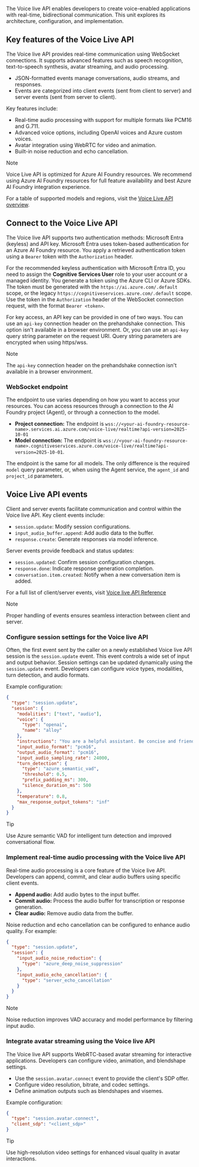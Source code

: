 The Voice live API enables developers to create voice-enabled applications with real-time, bidirectional communication. This unit explores its architecture, configuration, and implementation.

## Key features of the Voice Live API

The Voice live API provides real-time communication using WebSocket connections. It supports advanced features such as speech recognition, text-to-speech synthesis, avatar streaming, and audio processing.

- JSON-formatted events manage conversations, audio streams, and responses.
- Events are categorized into client events (sent from client to server) and server events (sent from server to client).

Key features include:
- Real-time audio processing with support for multiple formats like PCM16 and G.711.
- Advanced voice options, including OpenAI voices and Azure custom voices.
- Avatar integration using WebRTC for video and animation.
- Built-in noise reduction and echo cancellation.

> [!NOTE]
> Voice Live API is optimized for Azure AI Foundry resources. We recommend using Azure AI Foundry resources for full feature availability and best Azure AI Foundry integration experience.

For a table of supported models and regions, visit the [Voice Live API overview](/azure/ai-services/speech-service/voice-live#supported-models-and-regions).

## Connect to the Voice Live API

The Voice live API supports two authentication methods: Microsoft Entra (keyless) and API key. Microsoft Entra uses token-based authentication for an Azure AI Foundry resource. You apply a retrieved authentication token using a `Bearer` token with the `Authorization` header. 

For the recommended keyless authentication with Microsoft Entra ID, you need to assign the **Cognitive Services User** role to your user account or a managed identity. You generate a token using the Azure CLI or Azure SDKs. The token must be generated with the `https://ai.azure.com/.default` scope, or the legacy `https://cognitiveservices.azure.com/.default` scope. Use the token in the `Authorization` header of the WebSocket connection request, with the format `Bearer <token>`.

For key access, an API key can be provided in one of two ways. You can use an `api-key` connection header on the prehandshake connection. This option isn't available in a browser environment. Or, you can use an `api-key` query string parameter on the request URI. Query string parameters are encrypted when using https/wss.

> [!NOTE]
> The `api-key` connection header on the prehandshake connection isn't available in a browser environment.

### WebSocket endpoint

The endpoint to use varies depending on how you want to access your resources. You can access resources through a connection to the AI Foundry project (Agent), or through a connection to the model. 

- **Project connection:** The endpoint is `wss://<your-ai-foundry-resource-name>.services.ai.azure.com/voice-live/realtime?api-version=2025-10-01`
- **Model connection:** The endpoint is `wss://<your-ai-foundry-resource-name>.cognitiveservices.azure.com/voice-live/realtime?api-version=2025-10-01`. 

The endpoint is the same for all models. The only difference is the required `model` query parameter, or, when using the Agent service, the `agent_id` and `project_id` parameters.

## Voice Live API events

Client and server events facilitate communication and control within the Voice live API. Key client events include:

- `session.update`: Modify session configurations.
- `input_audio_buffer.append`: Add audio data to the buffer.
- `response.create`: Generate responses via model inference.

Server events provide feedback and status updates:

- `session.updated`: Confirm session configuration changes.
- `response.done`: Indicate response generation completion.
- `conversation.item.created`: Notify when a new conversation item is added.

For a full list of client/server events, visit [Voice live API Reference](/azure/ai-services/speech-service/voice-live-api-reference)

> [!NOTE]
> Proper handling of events ensures seamless interaction between client and server.

### Configure session settings for the Voice live API

Often, the first event sent by the caller on a newly established Voice live API session is the `session.update` event. This event controls a wide set of input and output behavior. Session settings can be updated dynamically using the `session.update` event. Developers can configure voice types, modalities, turn detection, and audio formats.

Example configuration:

```json
{
  "type": "session.update",
  "session": {
    "modalities": ["text", "audio"],
    "voice": {
      "type": "openai",
      "name": "alloy"
    },
    "instructions": "You are a helpful assistant. Be concise and friendly.",
    "input_audio_format": "pcm16",
    "output_audio_format": "pcm16",
    "input_audio_sampling_rate": 24000,
    "turn_detection": {
      "type": "azure_semantic_vad",
      "threshold": 0.5,
      "prefix_padding_ms": 300,
      "silence_duration_ms": 500
    },
    "temperature": 0.8,
    "max_response_output_tokens": "inf"
  }
}
```

> [!TIP]
> Use Azure semantic VAD for intelligent turn detection and improved conversational flow.

### Implement real-time audio processing with the Voice live API

Real-time audio processing is a core feature of the Voice live API. Developers can append, commit, and clear audio buffers using specific client events.

- **Append audio:** Add audio bytes to the input buffer.
- **Commit audio:** Process the audio buffer for transcription or response generation.
- **Clear audio:** Remove audio data from the buffer.

Noise reduction and echo cancellation can be configured to enhance audio quality. For example:

```json
{
  "type": "session.update",
  "session": {
    "input_audio_noise_reduction": {
      "type": "azure_deep_noise_suppression"
    },
    "input_audio_echo_cancellation": {
      "type": "server_echo_cancellation"
    }
  }
}
```

> [!NOTE]
> Noise reduction improves VAD accuracy and model performance by filtering input audio.

### Integrate avatar streaming using the Voice live API

The Voice live API supports WebRTC-based avatar streaming for interactive applications. Developers can configure video, animation, and blendshape settings.

- Use the `session.avatar.connect` event to provide the client's SDP offer.
- Configure video resolution, bitrate, and codec settings.
- Define animation outputs such as blendshapes and visemes.

Example configuration:

```json
{
  "type": "session.avatar.connect",
  "client_sdp": "<client_sdp>"
}
```

> [!TIP]
> Use high-resolution video settings for enhanced visual quality in avatar interactions.

